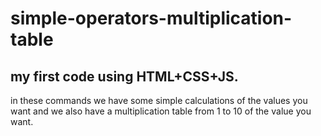 # simple-operators-multiplication-table
## my first code using HTML+CSS+JS.
in these commands we have some simple calculations of the values ​​you want and we also have a multiplication table from 1 to 10 of the value you want.
